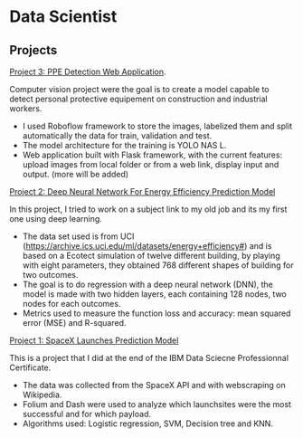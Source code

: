 # Data Scientist

## Projects
[Project 3: PPE Detection Web Application](https://github.com/EdAkh/PPE-Detection).

Computer vision project were the goal is to create a model capable to detect personal protective equipement on construction and industrial workers.
* I used Roboflow framework to store the images, labelized them and split automatically the data for train, validation and test.
* The model architecture for the training is YOLO NAS L.
* Web application built with Flask framework, with the current features: upload images from local folder or from a web link, display input and output. (more will be added)
   

[Project 2: Deep Neural Network For Energy Efficiency Prediction Model](https://github.com/EdAkh/DNN_Energy_Efficiency_Model)

In this project, I tried to work on a subject link to my old job and its my first one using deep learning.
* The data set used is from UCI (https://archive.ics.uci.edu/ml/datasets/energy+efficiency#) and is based on a Ecotect simulation of twelve different building, by playing with eight parameters, they obtained 768 different shapes of building for two outcomes.
* The goal is to do regression with a deep neural network (DNN), the model is made with two hidden layers, each containing 128 nodes, two nodes for each outcomes.
* Metrics used to measure the function loss and accuracy: mean squared error (MSE) and R-squared.


[Project 1: SpaceX Launches Prediction Model](https://github.com/EdAkh/Applied-Data-Science-Capstone)

This is a project that I did at the end of the IBM Data Sciecne Professionnal Certificate.
* The data was collected from the SpaceX API and with webscraping on Wikipedia.
* Folium and Dash were used to analyze which launchsites were the most successful and for which payload.
* Algorithms used: Logistic regression, SVM, Decision tree and KNN.

